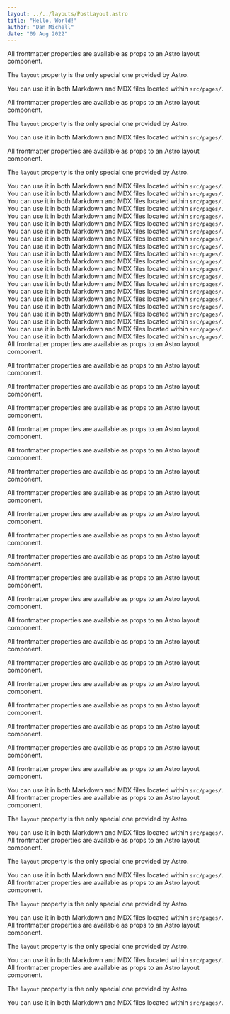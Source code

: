 ```yaml
---
layout: ../../layouts/PostLayout.astro
title: "Hello, World!"
author: "Dan Michell"
date: "09 Aug 2022"
---
```

All frontmatter properties are available as props to an Astro layout component.

The `layout` property is the only special one provided by Astro.

You can use it in both Markdown and MDX files located within `src/pages/`.

All frontmatter properties are available as props to an Astro layout component.

The `layout` property is the only special one provided by Astro.

You can use it in both Markdown and MDX files located within `src/pages/`.

All frontmatter properties are available as props to an Astro layout component.

The `layout` property is the only special one provided by Astro.

You can use it in both Markdown and MDX files located within `src/pages/`.
You can use it in both Markdown and MDX files located within `src/pages/`.
You can use it in both Markdown and MDX files located within `src/pages/`.
You can use it in both Markdown and MDX files located within `src/pages/`.
You can use it in both Markdown and MDX files located within `src/pages/`.
You can use it in both Markdown and MDX files located within `src/pages/`.
You can use it in both Markdown and MDX files located within `src/pages/`.
You can use it in both Markdown and MDX files located within `src/pages/`.
You can use it in both Markdown and MDX files located within `src/pages/`.
You can use it in both Markdown and MDX files located within `src/pages/`.
You can use it in both Markdown and MDX files located within `src/pages/`.
You can use it in both Markdown and MDX files located within `src/pages/`.
You can use it in both Markdown and MDX files located within `src/pages/`.
You can use it in both Markdown and MDX files located within `src/pages/`.
You can use it in both Markdown and MDX files located within `src/pages/`.
You can use it in both Markdown and MDX files located within `src/pages/`.
You can use it in both Markdown and MDX files located within `src/pages/`.
You can use it in both Markdown and MDX files located within `src/pages/`.
You can use it in both Markdown and MDX files located within `src/pages/`.
You can use it in both Markdown and MDX files located within `src/pages/`.
You can use it in both Markdown and MDX files located within `src/pages/`.
All frontmatter properties are available as props to an Astro layout component.

All frontmatter properties are available as props to an Astro layout component.

All frontmatter properties are available as props to an Astro layout component.

All frontmatter properties are available as props to an Astro layout component.

All frontmatter properties are available as props to an Astro layout component.

All frontmatter properties are available as props to an Astro layout component.

All frontmatter properties are available as props to an Astro layout component.

All frontmatter properties are available as props to an Astro layout component.

All frontmatter properties are available as props to an Astro layout component.

All frontmatter properties are available as props to an Astro layout component.

All frontmatter properties are available as props to an Astro layout component.

All frontmatter properties are available as props to an Astro layout component.

All frontmatter properties are available as props to an Astro layout component.

All frontmatter properties are available as props to an Astro layout component.

All frontmatter properties are available as props to an Astro layout component.

All frontmatter properties are available as props to an Astro layout component.

All frontmatter properties are available as props to an Astro layout component.

All frontmatter properties are available as props to an Astro layout component.

All frontmatter properties are available as props to an Astro layout component.

All frontmatter properties are available as props to an Astro layout component.

All frontmatter properties are available as props to an Astro layout component.

You can use it in both Markdown and MDX files located within `src/pages/`.
All frontmatter properties are available as props to an Astro layout component.

The `layout` property is the only special one provided by Astro.

You can use it in both Markdown and MDX files located within `src/pages/`.
All frontmatter properties are available as props to an Astro layout component.

The `layout` property is the only special one provided by Astro.

You can use it in both Markdown and MDX files located within `src/pages/`.
All frontmatter properties are available as props to an Astro layout component.

The `layout` property is the only special one provided by Astro.

You can use it in both Markdown and MDX files located within `src/pages/`.
All frontmatter properties are available as props to an Astro layout component.

The `layout` property is the only special one provided by Astro.

You can use it in both Markdown and MDX files located within `src/pages/`.
All frontmatter properties are available as props to an Astro layout component.

The `layout` property is the only special one provided by Astro.

You can use it in both Markdown and MDX files located within `src/pages/`.
